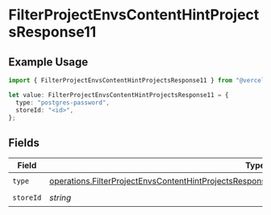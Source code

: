 # FilterProjectEnvsContentHintProjectsResponse11

## Example Usage

```typescript
import { FilterProjectEnvsContentHintProjectsResponse11 } from "@vercel/sdk/models/operations/filterprojectenvs.js";

let value: FilterProjectEnvsContentHintProjectsResponse11 = {
  type: "postgres-password",
  storeId: "<id>",
};
```

## Fields

| Field                                                                                                                                                                                                                | Type                                                                                                                                                                                                                 | Required                                                                                                                                                                                                             | Description                                                                                                                                                                                                          |
| -------------------------------------------------------------------------------------------------------------------------------------------------------------------------------------------------------------------- | -------------------------------------------------------------------------------------------------------------------------------------------------------------------------------------------------------------------- | -------------------------------------------------------------------------------------------------------------------------------------------------------------------------------------------------------------------- | -------------------------------------------------------------------------------------------------------------------------------------------------------------------------------------------------------------------- |
| `type`                                                                                                                                                                                                               | [operations.FilterProjectEnvsContentHintProjectsResponse200ApplicationJSONResponseBody3Envs11Type](../../models/operations/filterprojectenvscontenthintprojectsresponse200applicationjsonresponsebody3envs11type.md) | :heavy_check_mark:                                                                                                                                                                                                   | N/A                                                                                                                                                                                                                  |
| `storeId`                                                                                                                                                                                                            | *string*                                                                                                                                                                                                             | :heavy_check_mark:                                                                                                                                                                                                   | N/A                                                                                                                                                                                                                  |